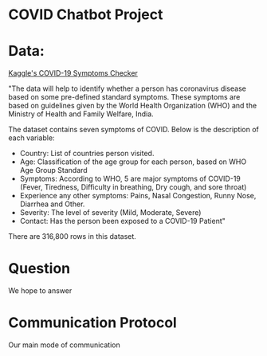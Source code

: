 # COVID Chatbot Project


# Data: 
[Kaggle's COVID-19 Symptoms Checker](https://www.kaggle.com/harshaggarwal7/covid-19-symptom-analysis)

"The data will help to identify whether a person has coronavirus disease based on some pre-defined standard symptoms. These symptoms are based on guidelines given by the World Health Organization (WHO) and the Ministry of Health and Family Welfare, India.

The dataset contains seven symptoms of COVID. Below is the description of each variable: 
- Country: List of countries person visited.
- Age: Classification of the age group for each person, based on WHO Age Group Standard
- Symptoms: According to WHO, 5 are major symptoms of COVID-19 (Fever, Tiredness, Difficulty in breathing, Dry cough, and sore throat)
- Experience any other symptoms: Pains, Nasal Congestion, Runny Nose, Diarrhea and Other.
- Severity: The level of severity (Mild, Moderate, Severe)
- Contact: Has the person been exposed to a COVID-19 Patient"

There are 316,800 rows in this dataset.

# Question 
We hope to answer 

# Communication Protocol
Our main mode of communication